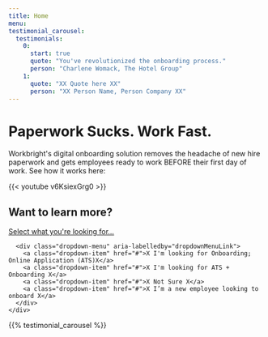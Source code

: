```yaml
---
title: Home
menu:
testimonial_carousel:
  testimonials:
    0:
      start: true
      quote: "You've revolutionized the onboarding process."
      person: "Charlene Womack, The Hotel Group"
    1:
      quote: "XX Quote here XX"
      person: "XX Person Name, Person Company XX"
---
```


# Paperwork Sucks. Work Fast.

Workbright's digital onboarding solution removes the headache of new hire paperwork and gets employees ready to work BEFORE their first day of work. See how it works here:

{{< youtube v6KsiexGrg0 >}}

## Want to learn more?


<div class='row'>
  <div class='col-md-10 offset-md-1'>
    <div class="dropdown dropdown-nav">
      <a class="btn btn-secondary btn-lg dropdown-toggle" href="https://example.com" id="dropdownMenuLink" data-toggle="dropdown" aria-haspopup="true" aria-expanded="false">
        Select what you're looking for...
      </a>

      <div class="dropdown-menu" aria-labelledby="dropdownMenuLink">
        <a class="dropdown-item" href="#">X I'm looking for Onboarding; Online Application (ATS)X</a>
        <a class="dropdown-item" href="#">X I'm looking for ATS + Onboarding X</a>
        <a class="dropdown-item" href="#">X Not Sure X</a>
        <a class="dropdown-item" href="#">X I’m a new employee looking to onboard X</a>
      </div>
    </div>
  </div>
</div>


{{% testimonial_carousel %}}